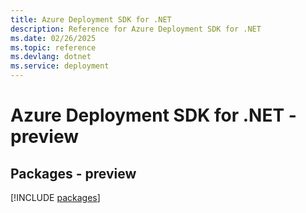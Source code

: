 ```yaml
---
title: Azure Deployment SDK for .NET
description: Reference for Azure Deployment SDK for .NET
ms.date: 02/26/2025
ms.topic: reference
ms.devlang: dotnet
ms.service: deployment
---
```

# Azure Deployment SDK for .NET - preview
## Packages - preview
[!INCLUDE [packages](deployment-index.md)]